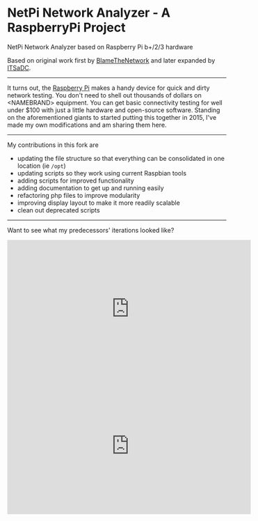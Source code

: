 # NetPi Network Analyzer - A RaspberryPi Project

NetPi Network Analyzer based on Raspberry Pi b+/2/3 hardware

Based on original work first by [BlameTheNetwork](http://www.blamethenetwork.com/netpi) and later expanded by [ITSaDC](https://www.itsadc.com/the-netpi/).

---

It turns out, the [Raspberry Pi](https://www.raspberrypi.org/) makes a handy device for quick and dirty network testing. You don't need to shell out thousands of dollars on &lt;NAMEBRAND&gt; equipment. You can get basic connectivity testing for well under $100 with just a little hardware and open-source software. Standing on the aforementioned giants to started putting this together in 2015, I've made my own modifications and am sharing them here.

---

My contributions in this fork are

* updating the file structure so that everything can be consolidated in one location (ie <code>/opt</code>)
* updating scripts so they work using current Raspbian tools
* adding scripts for improved functionality
* adding documentation to get up and running easily
* refactoring php files to improve modularity
* improving display layout to make it more readily scalable
* clean out deprecated scripts

---

Want to see what my predecessors' iterations looked like?

<iframe width="560" height="315" src="https://www.youtube.com/embed/gx0Vl1ptqbo" frameborder="0" allowfullscreen></iframe>

<iframe width="560" height="315" src="https://www.youtube.com/embed/UHu8M-Y8Zh8" frameborder="0" allowfullscreen></iframe>
